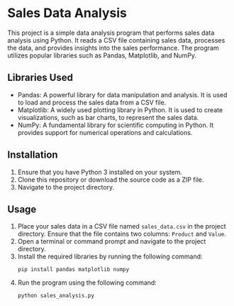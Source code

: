 # Sales Data Analysis

This project is a simple data analysis program that performs sales data analysis using Python. It reads a CSV file containing sales data, processes the data, and provides insights into the sales performance. The program utilizes popular libraries such as Pandas, Matplotlib, and NumPy.

## Libraries Used
- Pandas: A powerful library for data manipulation and analysis. It is used to load and process the sales data from a CSV file.
- Matplotlib: A widely used plotting library in Python. It is used to create visualizations, such as bar charts, to represent the sales data.
- NumPy: A fundamental library for scientific computing in Python. It provides support for numerical operations and calculations.

## Installation
1. Ensure that you have Python 3 installed on your system.
2. Clone this repository or download the source code as a ZIP file.
3. Navigate to the project directory.

## Usage
1. Place your sales data in a CSV file named `sales_data.csv` in the project directory. Ensure that the file contains two columns: `Product` and `Value`.
2. Open a terminal or command prompt and navigate to the project directory.
3. Install the required libraries by running the following command:
    ```
    pip install pandas matplotlib numpy
    ```
4. Run the program using the following command:
    ```
    python sales_analysis.py
    ```
